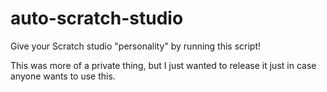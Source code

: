 # auto-scratch-studio
Give your Scratch studio "personality" by running this script!

This was more of a private thing, but I just wanted to release it just in case anyone wants to use this.
